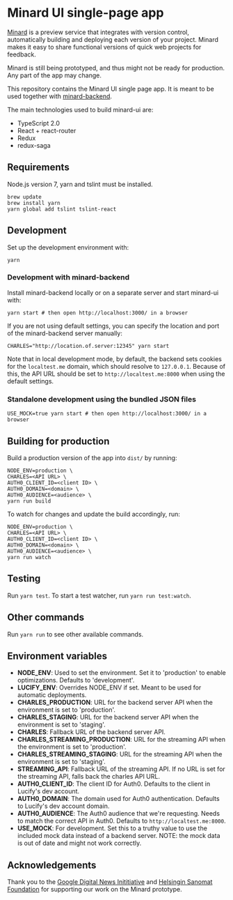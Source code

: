 
# Minard UI single-page app

[Minard](https://www.lucify.com/minard) is a preview service that
integrates with version control, automatically
building and deploying each version of your project. Minard makes it easy
to share functional versions of quick web projects for feedback.

Minard is still being prototyped, and thus might not be ready for production.
Any part of the app may change.

This repository contains the Minard UI single page app. It is meant to be
used together with [minard-backend](https://github.com/lucified/minard-backend).

The main technologies used to build minard-ui are:

- TypeScript 2.0
- React + react-router
- Redux
- redux-saga

## Requirements

Node.js version 7, yarn and tslint must be installed.

```shell
brew update
brew install yarn
yarn global add tslint tslint-react
```

## Development

Set up the development environment with:

```shell
yarn
```

### Development with minard-backend

Install minard-backend locally or on a separate server and start
minard-ui with:

```shell
yarn start # then open http://localhost:3000/ in a browser
```

If you are not using default settings, you can specify the location and port of
the minard-backend server manually:

```shell
CHARLES="http://location.of.server:12345" yarn start
```

Note that in local development mode, by default, the backend sets cookies
for the `localtest.me` domain, which should resolve to `127.0.0.1`. Because
of this, the API URL should be set to `http://localtest.me:8000` when using
the default settings.

### Standalone development using the bundled JSON files

```shell
USE_MOCK=true yarn start # then open http://localhost:3000/ in a browser
```

## Building for production

Build a production version of the app into `dist/` by running:

```shell
NODE_ENV=production \
CHARLES=<API URL> \
AUTH0_CLIENT_ID=<client ID> \
AUTH0_DOMAIN=<domain> \
AUTH0_AUDIENCE=<audience> \
yarn run build
```

To watch for changes and update the build accordingly, run:

```shell
NODE_ENV=production \
CHARLES=<API URL> \
AUTH0_CLIENT_ID=<client ID> \
AUTH0_DOMAIN=<domain> \
AUTH0_AUDIENCE=<audience> \
yarn run watch
```

## Testing

Run `yarn test`. To start a test watcher, run `yarn run test:watch`.

## Other commands

Run `yarn run` to see other available commands.

## Environment variables

- **NODE_ENV**: Used to set the environment. Set it to 'production' to enable optimizations. Defaults to 'development'.
- **LUCIFY_ENV**: Overrides NODE_ENV if set. Meant to be used for automatic deployments.
- **CHARLES_PRODUCTION**: URL for the backend server API when the environment is set to 'production'.
- **CHARLES_STAGING**: URL for the backend server API when the environment is set to 'staging'.
- **CHARLES**: Fallback URL of the backend server API.
- **CHARLES_STREAMING_PRODUCTION**: URL for the streaming API when the environment is set to 'production'.
- **CHARLES_STREAMING_STAGING**: URL for the streaming API when the environment is set to 'staging'.
- **STREAMING_API**: Fallback URL of the streaming API. If no URL is set for the streaming API, falls back the charles API URL.
- **AUTH0_CLIENT_ID**: The client ID for Auth0. Defaults to the client in Lucify's dev account.
- **AUTH0_DOMAIN**: The domain used for Auth0 authentication. Defaults to Lucify's dev account domain.
- **AUTH0_AUDIENCE**: The Auth0 audience that we're requesting. Needs to match the correct API in Auth0. Defaults to `http://localtest.me:8000`.
- **USE_MOCK**: For development. Set this to a truthy value to use the included mock data instead of a backend server. NOTE: the mock data is out of date and might not work correctly.

## Acknowledgements

Thank you to the [Google Digital News Inititiative](https://www.digitalnewsinitiative.com/) and
[Helsingin Sanomat Foundation](http://www.hssaatio.fi/en/) for supporting our work
on the Minard prototype.
